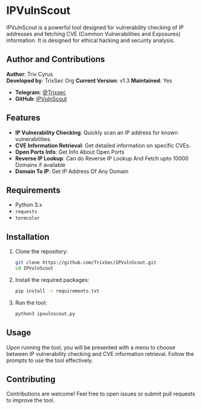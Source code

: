 # IPVulnScout

IPVulnScout is a powerful tool designed for vulnerability checking of IP addresses and fetching CVE (Common Vulnerabilities and Exposures) information. It is designed for ethical hacking and security analysis.

## Author and Contributions
**Author**: Trix Cyrus  
**Developed by**: TrixSec Org 
**Current Version**: v1.3
**Maintained**: Yes 
- **Telegram**: [@Trixsec](https://t.me/Trixsec)  
- **GitHub**: [IPVulnScout](https://github.com/TrixSec/IPVulnScout)

## Features

- **IP Vulnerability Checking**: Quickly scan an IP address for known vulnerabilities.
- **CVE Information Retrieval**: Get detailed information on specific CVEs.
- **Open Ports Info**: Get Info About Open Ports
- **Reverse IP Lookup**: Can do Reverse IP Lookup And Fetch upto 10000 Domains if available
- **Domain To IP**: Get IP Address Of Any Domain
## Requirements

- Python 3.x
- `requests`
- `termcolor`

## Installation

1. Clone the repository:

   ```bash
   git clone https://github.com/TrixSec/IPVulnScout.git
   cd IPVulnScout
   ```

2. Install the required packages:

   ```bash
   pip install -r requirements.txt
   ```

3. Run the tool:

   ```bash
   python3 ipvulnscout.py
   ```

## Usage

Upon running the tool, you will be presented with a menu to choose between IP vulnerability checking and CVE information retrieval. Follow the prompts to use the tool effectively.

## Contributing

Contributions are welcome! Feel free to open issues or submit pull requests to improve the tool.
